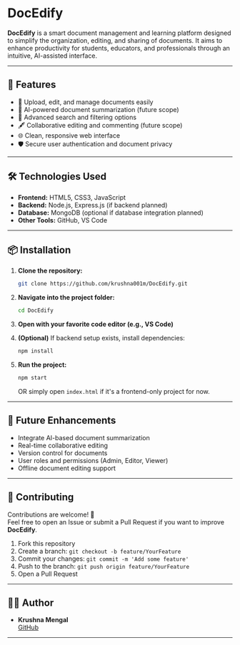 
# DocEdify

 **DocEdify** is a smart document management and learning platform designed to simplify the organization, editing, and sharing of documents. It aims to enhance productivity for students, educators, and professionals through an intuitive, AI-assisted interface.

---

## 🚀 Features

- 📄 Upload, edit, and manage documents easily  
- 🧠 AI-powered document summarization (future scope)  
- 🔎 Advanced search and filtering options  
- 🖋️ Collaborative editing and commenting (future scope)  
- 🌐 Clean, responsive web interface  
- 🛡️ Secure user authentication and document privacy

---

## 🛠️ Technologies Used

- **Frontend:** HTML5, CSS3, JavaScript  
- **Backend:** Node.js, Express.js (if backend planned)  
- **Database:** MongoDB (optional if database integration planned)  
- **Other Tools:** GitHub, VS Code

---

## 📦 Installation

1. **Clone the repository:**
   ```bash
   git clone https://github.com/krushna001m/DocEdify.git
   ```

2. **Navigate into the project folder:**
   ```bash
   cd DocEdify
   ```

3. **Open with your favorite code editor (e.g., VS Code)**

4. **(Optional)** If backend setup exists, install dependencies:
   ```bash
   npm install
   ```

5. **Run the project:**
   ```bash
   npm start
   ```
   OR simply open `index.html` if it's a frontend-only project for now.


---

## 🎯 Future Enhancements

- Integrate AI-based document summarization  
- Real-time collaborative editing  
- Version control for documents  
- User roles and permissions (Admin, Editor, Viewer)  
- Offline document editing support  

---

## 🤝 Contributing

Contributions are welcome! 🚀  
Feel free to open an Issue or submit a Pull Request if you want to improve **DocEdify**.

1. Fork this repository
2. Create a branch: `git checkout -b feature/YourFeature`
3. Commit your changes: `git commit -m 'Add some feature'`
4. Push to the branch: `git push origin feature/YourFeature`
5. Open a Pull Request


---

## 👨‍💻 Author

- **Krushna Mengal**  
  [GitHub](https://github.com/krushna001m)

---
